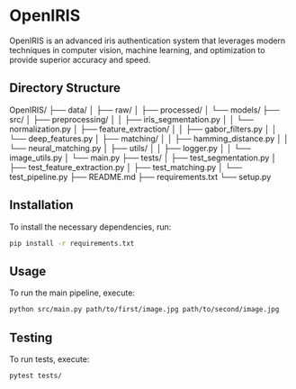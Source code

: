 
# OpenIRIS

OpenIRIS is an advanced iris authentication system that leverages modern techniques in computer vision, machine learning, and optimization to provide superior accuracy and speed.

## Directory Structure

OpenIRIS/
├── data/
│ ├── raw/
│ ├── processed/
│ └── models/
├── src/
│ ├── preprocessing/
│ │ ├── iris_segmentation.py
│ │ └── normalization.py
│ ├── feature_extraction/
│ │ ├── gabor_filters.py
│ │ └── deep_features.py
│ ├── matching/
│ │ ├── hamming_distance.py
│ │ └── neural_matching.py
│ ├── utils/
│ │ ├── logger.py
│ │ └── image_utils.py
│ └── main.py
├── tests/
│ ├── test_segmentation.py
│ ├── test_feature_extraction.py
│ ├── test_matching.py
│ └── test_pipeline.py
├── README.md
├── requirements.txt
└── setup.py

## Installation

To install the necessary dependencies, run:
```bash
pip install -r requirements.txt
```

## Usage

To run the main pipeline, execute:
```bash
python src/main.py path/to/first/image.jpg path/to/second/image.jpg
```

## Testing

To run tests, execute:
```bash
pytest tests/
```
